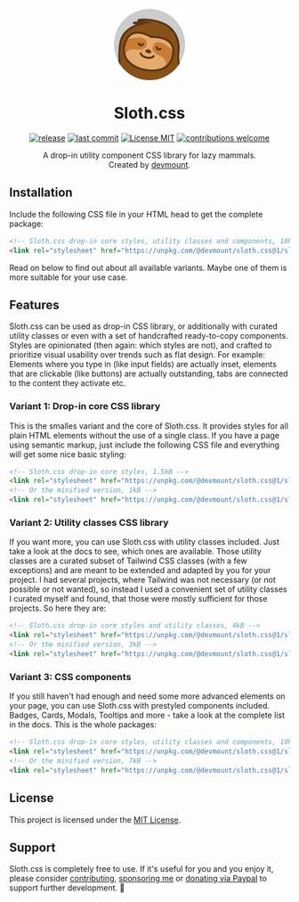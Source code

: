 <p align="center"><img src="./assets/logo.png" alt="Logo showing a smiling sloth" width="128px" /></p>
<h1 align="center">Sloth.css</h1>
<p align="center">
<a href="https://github.com/devmount/sloth.css/releases" target="_blank"><img src="https://img.shields.io/github/v/tag/devmount/sloth.css.svg?label=version&colorB=e5aa70&style=flat-square" alt="release" /></a>
<a href="https://github.com/devmount/sloth.css/commits/main" target="_blank"><img src="https://img.shields.io/github/last-commit/devmount/sloth.css?label=updated&color=e5aa70&style=flat-square" alt="last commit" /></a>
<a href="./LICENSE" target="_blank"><img src="https://img.shields.io/badge/license-MIT-e5aa70.svg?style=flat-square" alt="License MIT" /></a>
<a href="./.github/CONTRIBUTING.md" target="_blank"><img src="https://img.shields.io/badge/contributions-welcome-e5aa70.svg?style=flat-square" alt="contributions welcome" /></a>
</p>
<p align="center">A drop-in utility component CSS library for lazy mammals.<br />Created by <a href="https://github.com/devmount" target="_blank">devmount</a>.</p>
</p>

## Installation

Include the following CSS file in your HTML head to get the complete package:

```html
<!-- Sloth.css drop-in core styles, utility classes and components, 10kB -->
<link rel="stylesheet" href="https://unpkg.com/@devmount/sloth.css@1/sloth.min.css" />
```

Read on below to find out about all available variants. Maybe one of them is more suitable for your use case.

## Features

Sloth.css can be used as drop-in CSS library, or additionally with curated utility classes or even with a set of handcrafted ready-to-copy components. Styles are opinionated (then again: which styles are not), and crafted to prioritize visual usability over trends such as flat design. For example: Elements where you type in (like input fields) are actually inset, elements that are clickable (like buttons) are actually outstanding, tabs are connected to the content they activate etc.

### Variant 1: Drop-in core CSS library

This is the smalles variant and the core of Sloth.css. It provides styles for all plain HTML elements without the use of a single class. If you have a page using semantic markup, just include the following CSS file and everything will get some nice basic styling:

```html
<!-- Sloth.css drop-in core styles, 1.5kB -->
<link rel="stylesheet" href="https://unpkg.com/@devmount/sloth.css@1/sloth.core.css" />
<!-- Or the minified version, 1kB -->
<link rel="stylesheet" href="https://unpkg.com/@devmount/sloth.css@1/sloth.core.min.css" />
```

### Variant 2: Utility classes CSS library

If you want more, you can use Sloth.css with utility classes included. Just take a look at the docs to see, which ones are available. Those utility classes are a curated subset of Tailwind CSS classes (with a few exceptions) and are meant to be extended and adapted by you for your project. I had several projects, where Tailwind was not necessary (or not possible or not wanted), so instead I used a convenient set of utility classes I curated myself and found, that those were mostly sufficient for those projects. So here they are:

```html
<!-- Sloth.css drop-in core styles and utility classes, 4kB -->
<link rel="stylesheet" href="https://unpkg.com/@devmount/sloth.css@1/sloth.util.css" />
<!-- Or the minified version, 3kB -->
<link rel="stylesheet" href="https://unpkg.com/@devmount/sloth.css@1/sloth.util.min.css" />
```

### Variant 3: CSS components

If you still haven't had enough and need some more advanced elements on your page, you can use Sloth.css with prestyled components included. Badges, Cards, Modals, Tooltips and more - take a look at the complete list in the docs. This is the whole packages:

```html
<!-- Sloth.css drop-in core styles, utility classes and components, 10kB -->
<link rel="stylesheet" href="https://unpkg.com/@devmount/sloth.css@1/sloth.css" />
<!-- Or the minified version, 7kB -->
<link rel="stylesheet" href="https://unpkg.com/@devmount/sloth.css@1/sloth.min.css" />
```

## License

This project is licensed under the [MIT License](./LICENSE).

## Support

Sloth.css is completely free to use. If it's useful for you and you enjoy it, please consider [contributing](./.github/CONTRIBUTING.md), [sponsoring me](https://github.com/sponsors/devmount) or [donating via Paypal](https://paypal.me/devmount) to support further development. 🧡
